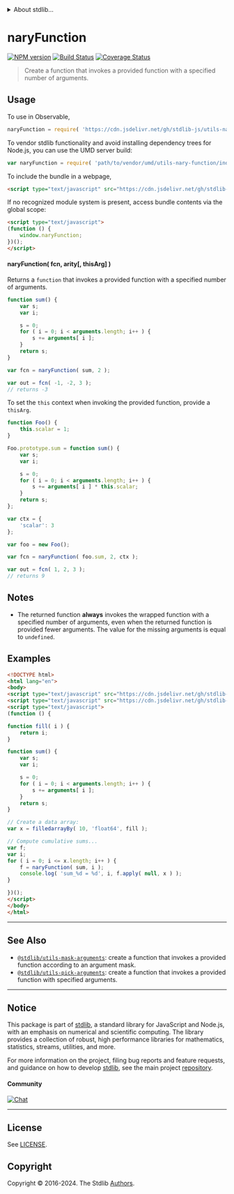 <!--

@license Apache-2.0

Copyright (c) 2021 The Stdlib Authors.

Licensed under the Apache License, Version 2.0 (the "License");
you may not use this file except in compliance with the License.
You may obtain a copy of the License at

   http://www.apache.org/licenses/LICENSE-2.0

Unless required by applicable law or agreed to in writing, software
distributed under the License is distributed on an "AS IS" BASIS,
WITHOUT WARRANTIES OR CONDITIONS OF ANY KIND, either express or implied.
See the License for the specific language governing permissions and
limitations under the License.

-->


<details>
  <summary>
    About stdlib...
  </summary>
  <p>We believe in a future in which the web is a preferred environment for numerical computation. To help realize this future, we've built stdlib. stdlib is a standard library, with an emphasis on numerical and scientific computation, written in JavaScript (and C) for execution in browsers and in Node.js.</p>
  <p>The library is fully decomposable, being architected in such a way that you can swap out and mix and match APIs and functionality to cater to your exact preferences and use cases.</p>
  <p>When you use stdlib, you can be absolutely certain that you are using the most thorough, rigorous, well-written, studied, documented, tested, measured, and high-quality code out there.</p>
  <p>To join us in bringing numerical computing to the web, get started by checking us out on <a href="https://github.com/stdlib-js/stdlib">GitHub</a>, and please consider <a href="https://opencollective.com/stdlib">financially supporting stdlib</a>. We greatly appreciate your continued support!</p>
</details>

# naryFunction

[![NPM version][npm-image]][npm-url] [![Build Status][test-image]][test-url] [![Coverage Status][coverage-image]][coverage-url] <!-- [![dependencies][dependencies-image]][dependencies-url] -->

> Create a function that invokes a provided function with a specified number of arguments.

<!-- Section to include introductory text. Make sure to keep an empty line after the intro `section` element and another before the `/section` close. -->

<section class="intro">

</section>

<!-- /.intro -->

<!-- Package usage documentation. -->



<section class="usage">

## Usage

To use in Observable,

```javascript
naryFunction = require( 'https://cdn.jsdelivr.net/gh/stdlib-js/utils-nary-function@v0.2.0-umd/browser.js' )
```

To vendor stdlib functionality and avoid installing dependency trees for Node.js, you can use the UMD server build:

```javascript
var naryFunction = require( 'path/to/vendor/umd/utils-nary-function/index.js' )
```

To include the bundle in a webpage,

```html
<script type="text/javascript" src="https://cdn.jsdelivr.net/gh/stdlib-js/utils-nary-function@v0.2.0-umd/browser.js"></script>
```

If no recognized module system is present, access bundle contents via the global scope:

```html
<script type="text/javascript">
(function () {
    window.naryFunction;
})();
</script>
```

#### naryFunction( fcn, arity\[, thisArg] )

Returns a `function` that invokes a provided function with a specified number of arguments.

```javascript
function sum() {
    var s;
    var i;

    s = 0;
    for ( i = 0; i < arguments.length; i++ ) {
        s += arguments[ i ];
    }
    return s;
}

var fcn = naryFunction( sum, 2 );

var out = fcn( -1, -2, 3 );
// returns -3
```

To set the `this` context when invoking the provided function, provide a `thisArg`.

<!-- eslint-disable no-restricted-syntax -->

```javascript
function Foo() {
    this.scalar = 1;
}

Foo.prototype.sum = function sum() {
    var s;
    var i;

    s = 0;
    for ( i = 0; i < arguments.length; i++ ) {
        s += arguments[ i ] * this.scalar;
    }
    return s;
};

var ctx = {
    'scalar': 3
};

var foo = new Foo();

var fcn = naryFunction( foo.sum, 2, ctx );

var out = fcn( 1, 2, 3 );
// returns 9
```

</section>

<!-- /.usage -->

<!-- Package usage notes. Make sure to keep an empty line after the `section` element and another before the `/section` close. -->

<section class="notes">

## Notes

-   The returned function **always** invokes the wrapped function with a specified number of arguments, even when the returned function is provided fewer arguments. The value for the missing arguments is equal to `undefined`.

</section>

<!-- /.notes -->

<!-- Package usage examples. -->

<section class="examples">

## Examples

<!-- eslint no-undef: "error" -->

```html
<!DOCTYPE html>
<html lang="en">
<body>
<script type="text/javascript" src="https://cdn.jsdelivr.net/gh/stdlib-js/array-filled-by@umd/browser.js"></script>
<script type="text/javascript" src="https://cdn.jsdelivr.net/gh/stdlib-js/utils-nary-function@v0.2.0-umd/browser.js"></script>
<script type="text/javascript">
(function () {

function fill( i ) {
    return i;
}

function sum() {
    var s;
    var i;

    s = 0;
    for ( i = 0; i < arguments.length; i++ ) {
        s += arguments[ i ];
    }
    return s;
}

// Create a data array:
var x = filledarrayBy( 10, 'float64', fill );

// Compute cumulative sums...
var f;
var i;
for ( i = 0; i <= x.length; i++ ) {
    f = naryFunction( sum, i );
    console.log( 'sum_%d = %d', i, f.apply( null, x ) );
}

})();
</script>
</body>
</html>
```

</section>

<!-- /.examples -->

<!-- Section to include cited references. If references are included, add a horizontal rule *before* the section. Make sure to keep an empty line after the `section` element and another before the `/section` close. -->

<section class="references">

</section>

<!-- /.references -->

<!-- Section for related `stdlib` packages. Do not manually edit this section, as it is automatically populated. -->

<section class="related">

* * *

## See Also

-   <span class="package-name">[`@stdlib/utils-mask-arguments`][@stdlib/utils/mask-arguments]</span><span class="delimiter">: </span><span class="description">create a function that invokes a provided function according to an argument mask.</span>
-   <span class="package-name">[`@stdlib/utils-pick-arguments`][@stdlib/utils/pick-arguments]</span><span class="delimiter">: </span><span class="description">create a function that invokes a provided function with specified arguments.</span>

</section>

<!-- /.related -->

<!-- Section for all links. Make sure to keep an empty line after the `section` element and another before the `/section` close. -->


<section class="main-repo" >

* * *

## Notice

This package is part of [stdlib][stdlib], a standard library for JavaScript and Node.js, with an emphasis on numerical and scientific computing. The library provides a collection of robust, high performance libraries for mathematics, statistics, streams, utilities, and more.

For more information on the project, filing bug reports and feature requests, and guidance on how to develop [stdlib][stdlib], see the main project [repository][stdlib].

#### Community

[![Chat][chat-image]][chat-url]

---

## License

See [LICENSE][stdlib-license].


## Copyright

Copyright &copy; 2016-2024. The Stdlib [Authors][stdlib-authors].

</section>

<!-- /.stdlib -->

<!-- Section for all links. Make sure to keep an empty line after the `section` element and another before the `/section` close. -->

<section class="links">

[npm-image]: http://img.shields.io/npm/v/@stdlib/utils-nary-function.svg
[npm-url]: https://npmjs.org/package/@stdlib/utils-nary-function

[test-image]: https://github.com/stdlib-js/utils-nary-function/actions/workflows/test.yml/badge.svg?branch=v0.2.0
[test-url]: https://github.com/stdlib-js/utils-nary-function/actions/workflows/test.yml?query=branch:v0.2.0

[coverage-image]: https://img.shields.io/codecov/c/github/stdlib-js/utils-nary-function/main.svg
[coverage-url]: https://codecov.io/github/stdlib-js/utils-nary-function?branch=main

<!--

[dependencies-image]: https://img.shields.io/david/stdlib-js/utils-nary-function.svg
[dependencies-url]: https://david-dm.org/stdlib-js/utils-nary-function/main

-->

[chat-image]: https://img.shields.io/gitter/room/stdlib-js/stdlib.svg
[chat-url]: https://app.gitter.im/#/room/#stdlib-js_stdlib:gitter.im

[stdlib]: https://github.com/stdlib-js/stdlib

[stdlib-authors]: https://github.com/stdlib-js/stdlib/graphs/contributors

[umd]: https://github.com/umdjs/umd
[es-module]: https://developer.mozilla.org/en-US/docs/Web/JavaScript/Guide/Modules

[deno-url]: https://github.com/stdlib-js/utils-nary-function/tree/deno
[deno-readme]: https://github.com/stdlib-js/utils-nary-function/blob/deno/README.md
[umd-url]: https://github.com/stdlib-js/utils-nary-function/tree/umd
[umd-readme]: https://github.com/stdlib-js/utils-nary-function/blob/umd/README.md
[esm-url]: https://github.com/stdlib-js/utils-nary-function/tree/esm
[esm-readme]: https://github.com/stdlib-js/utils-nary-function/blob/esm/README.md
[branches-url]: https://github.com/stdlib-js/utils-nary-function/blob/main/branches.md

[stdlib-license]: https://raw.githubusercontent.com/stdlib-js/utils-nary-function/main/LICENSE

<!-- <related-links> -->

[@stdlib/utils/mask-arguments]: https://github.com/stdlib-js/utils-mask-arguments/tree/umd

[@stdlib/utils/pick-arguments]: https://github.com/stdlib-js/utils-pick-arguments/tree/umd

<!-- </related-links> -->

</section>

<!-- /.links -->
